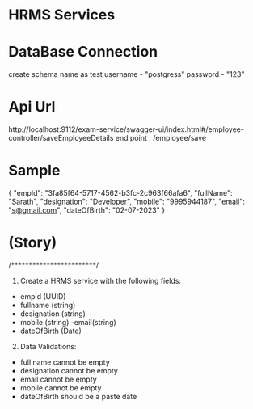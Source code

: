 # HRMS Services

# DataBase Connection
 create schema name as test
username - "postgress"
password - "123"

# Api Url
http://localhost:9112/exam-service/swagger-ui/index.html#/employee-controller/saveEmployeeDetails
end point : /employee/save

# Sample

{
"empId": "3fa85f64-5717-4562-b3fc-2c963f66afa6",
"fullName": "Sarath",
"designation": "Developer",
"mobile": "9995944187",
"email": "s@gmail.com",
"dateOfBirth": "02-07-2023"
}

# (Story)
/************************/
1. Create a HRMS service with the following fields:
- empid (UUID)
- fullname (string)
- designation (string)
- mobile (string)
  -email(string)
- dateOfBirth (Date)

2. Data Validations:
- full name cannot be empty
- designation cannot be empty
- email cannot be empty
- mobile cannot be empty
- dateOfBirth should be a paste date
  